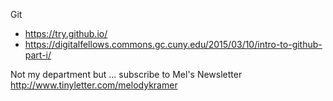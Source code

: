 Git

+ <https://try.github.io/>
+ <https://digitalfellows.commons.gc.cuny.edu/2015/03/10/intro-to-github-part-i/>


Not my department but ... subscribe to Mel's Newsletter <http://www.tinyletter.com/melodykramer>
